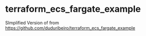 # terraform_ecs_fargate_example


SImplified Version of 
from https://github.com/duduribeiro/terraform_ecs_fargate_example

